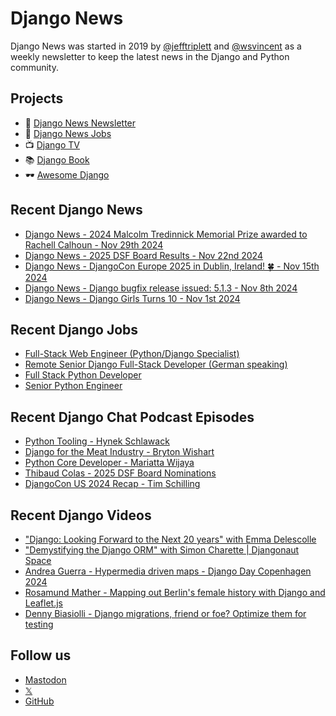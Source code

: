 # Django News

Django News was started in 2019 by [@jefftriplett](https://github.com/jefftriplett) and [@wsvincent](https://github.com/wsvincent) as a weekly newsletter to keep the latest news in the Django and Python community.

## Projects

- :newspaper: [Django News Newsletter](https://django-news.com)
- :briefcase: [Django News Jobs](https://jobs.django-news.com)
- :tv: [Django TV](https://djangotv.com)
- :books: [Django Book](https://djangobook.com)
- :dark_sunglasses: [Awesome Django](https://awesomedjango.org)

## Recent Django News

<!--START_SECTION:news-->
- [Django News - 2024 Malcolm Tredinnick Memorial Prize awarded to Rachell Calhoun - Nov 29th 2024](https://django-news.com/issues/261)
- [Django News - 2025 DSF Board Results - Nov 22nd 2024](https://django-news.com/issues/260)
- [Django News - DjangoCon Europe 2025 in Dublin, Ireland! 🍀 - Nov 15th 2024](https://django-news.com/issues/259)
- [Django News - Django bugfix release issued: 5.1.3 - Nov 8th 2024](https://django-news.com/issues/258)
- [Django News - Django Girls Turns 10 - Nov 1st 2024](https://django-news.com/issues/257)
<!--END_SECTION:news-->

## Recent Django Jobs

<!--START_SECTION:jobs-->
- [Full-Stack Web Engineer (Python/Django Specialist)](https://jobs.django-news.com/361/full-stack-web-engineer-pythondjango-specialist-e180-inc/)
- [Remote Senior Django Full-Stack Developer (German speaking)](https://jobs.django-news.com/359/remote-senior-django-full-stack-developer-german-speaking-immometrica/)
- [Full Stack Python Developer](https://jobs.django-news.com/351/full-stack-python-developer-teralumen-solutions-pvt-ltd/)
- [Senior Python Engineer](https://jobs.django-news.com/348/senior-python-engineer-kazang-a-company-part-of-the-lesaka-technologies-group/)
<!--END_SECTION:jobs-->

## Recent Django Chat Podcast Episodes

<!--START_SECTION:episodes-->
- [Python Tooling - Hynek Schlawack](https://djangochat.com)
- [Django for the Meat Industry - Bryton Wishart](https://djangochat.com)
- [Python Core Developer - Mariatta Wijaya](https://djangochat.com)
- [Thibaud Colas - 2025 DSF Board Nominations](https://djangochat.com)
- [DjangoCon US 2024 Recap - Tim Schilling](https://djangochat.com)
<!--END_SECTION:episodes-->

## Recent Django Videos

<!--START_SECTION:videos-->
- ["Django: Looking Forward to the Next 20 years" with Emma Delescolle](http://djangotv.com/videos/djangonaut-space/2024/django-looking-forward-to-the-next-20-years-with-emma-delescolle/)
- ["Demystifying the Django ORM" with Simon Charette | Djangonaut Space](http://djangotv.com/videos/djangonaut-space/2024/demystifying-the-django-orm-with-simon-charette-djangonaut-space/)
- [Andrea Guerra - Hypermedia driven maps - Django Day Copenhagen 2024](http://djangotv.com/videos/django-day-copenhagen/2024/andrea-guerra-hypermedia-driven-maps-django-day-copenhagen-2024/)
- [Rosamund Mather - Mapping out Berlin's female history with Django and Leaflet.js](http://djangotv.com/videos/django-day-copenhagen/2024/rosamund-mather-mapping-out-berlins-female-history-with-django-and-leafletjs/)
- [Denny Biasiolli - Django migrations, friend or foe? Optimize them for testing](http://djangotv.com/videos/django-day-copenhagen/2024/denny-biasiolli-django-migrations-friend-or-foe-optimize-them-for-testing/)
<!--END_SECTION:videos-->

## Follow us

- [Mastodon](https://mastodon.social/@djangonews)
- [𝕏](https://x.com/djangonewsbot)
- [GitHub](https://github.com/django-news)
